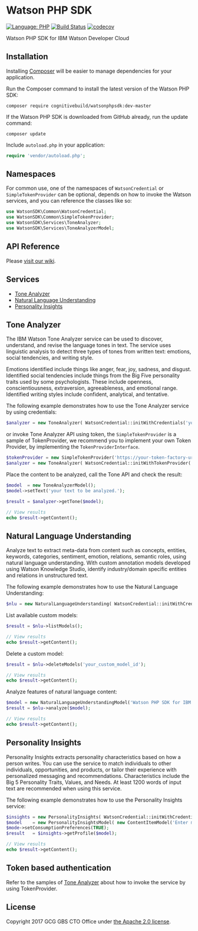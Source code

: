 # Watson PHP SDK

[![Language: PHP](https://img.shields.io/badge/php-5.6+-orange.svg?style=flat)](http://php.net/)
[![Build Status](https://travis-ci.org/CognitiveBuild/WatsonPHPSDK.svg?branch=master)](https://travis-ci.org/CognitiveBuild/WatsonPHPSDK)
[![codecov](https://codecov.io/gh/CognitiveBuild/WatsonPHPSDK/branch/master/graph/badge.svg)](https://codecov.io/gh/CognitiveBuild/WatsonPHPSDK)

Watson PHP SDK for IBM Watson Developer Cloud

## Installation

Installing [Composer](http://getcomposer.org) will be easier to manage dependencies for your application.

Run the Composer command to install the latest version of the Watson PHP SDK:

```shell
composer require cognitivebuild/watsonphpsdk:dev-master
```

If the Watson PHP SDK is downloaded from GitHub already, run the update command:
```shell
composer update
```

Include `autoload.php` in your application:

```php
require 'vendor/autoload.php';
```

## Namespaces
For common use, one of the namespaces of `WatsonCredential` or `SimpleTokenProvider` can be optional, depends on how to invoke the Watson services, and you can reference the classes like so:
```php
use WatsonSDK\Common\WatsonCredential;
use WatsonSDK\Common\SimpleTokenProvider;
use WatsonSDK\Services\ToneAnalyzer;
use WatsonSDK\Services\ToneAnalyzerModel;
```

## API Reference
Please [visit our wiki](https://github.com/CognitiveBuild/WatsonPHPSDK/wiki).

## Services
* [Tone Analyzer](#tone-analyzer)
* [Natural Language Understanding](#natural-language-understanding)
* [Personality Insights](#personality-insights)

## Tone Analyzer
The IBM Watson Tone Analyzer service can be used to discover, understand, and revise the language tones in text. The service uses linguistic analysis to detect three types of tones from written text: emotions, social tendencies, and writing style.

Emotions identified include things like anger, fear, joy, sadness, and disgust. Identified social tendencies include things from the Big Five personality traits used by some psychologists. These include openness, conscientiousness, extraversion, agreeableness, and emotional range. Identified writing styles include confident, analytical, and tentative.

The following example demonstrates how to use the Tone Analyzer service by using credentials:

```php
$analyzer = new ToneAnalyzer( WatsonCredential::initWithCredentials('your_username', 'your_password') );
```

or invoke Tone Analyzer API using token, the `SimpleTokenProvider` is a sample of TokenProvider, we recommend you to implement your own Token Provider, by implementing the `TokenProviderInterface`.
```php
$tokenProvider = new SimpleTokenProvider('https://your-token-factory-url');
$analyzer = new ToneAnalyzer( WatsonCredential::initWithTokenProvider( $tokenProvider ) );
```

Place the content to be analyzed, call the Tone API and check the result: 
```php
$model  = new ToneAnalyzerModel();
$model->setText('your text to be analyzed.');

$result = $analyzer->getTone($model);

// View results
echo $result->getContent();
```

## Natural Language Understanding
Analyze text to extract meta-data from content such as concepts, entities, keywords, categories, sentiment, emotion, relations, semantic roles, using natural language understanding. With custom annotation models developed using Watson Knowledge Studio, identify industry/domain specific entities and relations in unstructured text.

The following example demonstrates how to use the Natural Language Understanding:
```php
$nlu = new NaturalLanguageUnderstanding( WatsonCredential::initWithCredentials('your_username', 'your_password') );
```

List available custom models:
```php
$result = $nlu->listModels();

// View results
echo $result->getContent();
```

Delete a custom model:
```php
$result = $nlu->deleteModels('your_custom_model_id');

// View results
echo $result->getContent();
```

Analyze features of natural language content: 
```php
$model = new NaturalLanguageUnderstandingModel('Watson PHP SDK for IBM Watson Developer Cloud.', [ 'keywords' => [ 'limit' => 5 ] ]);
$result = $nlu->analyze($model);

// View results
echo $result->getContent();
```

## Personality Insights
Personality Insights extracts personality characteristics based on how a person writes. You can use the service to match individuals to other individuals, opportunities, and products, or tailor their experience with personalized messaging and recommendations. Characteristics include the Big 5 Personality Traits, Values, and Needs. At least 1200 words of input text are recommended when using this service.

The following example demonstrates how to use the Personality Insights service:

```php
$insights = new PersonalityInsights( WatsonCredential::initWithCredentials('your_username', 'your_password') );
$model    = new PersonalityInsightsModel( new ContentItemModel('Enter more than 100 unique words here...'));
$mode->setConsumptionPreferences(TRUE);
$result   = $insights->getProfile($model);

// View results
echo $result->getContent();
```

## Token based authentication
Refer to the samples of [Tone Analyzer](#tone-analyzer) about how to invoke the service by using TokenProvider.

## License
Copyright 2017 GCG GBS CTO Office under [the Apache 2.0 license](LICENSE).
